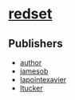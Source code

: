 # [redset](https://pypi.org/project/redset)



## Publishers
- [author](https://pypi.org/user/author)
- [jamesob](https://pypi.org/user/jamesob)
- [lapointexavier](https://pypi.org/user/lapointexavier)
- [ltucker](https://pypi.org/user/ltucker)

